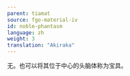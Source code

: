 ```yaml
---
parent: tiamat
source: fgo-material-iv
id: noble-phantasm
language: zh
weight: 3
translation: "Akiraka"
---
```


无。也可以将其位于中心的头脑体称为宝具。
